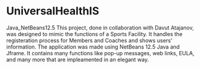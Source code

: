 # UniversalHealthIS
Java_NetBeans12.5
This project, done in collaboration with Davut Atajanov, was designed to mimic the functions of a Sports Facility. It handles the registeration process for Members and Coaches and shows users' information. The application was made using NetBeans 12.5 Java and Jframe. It contains many functions like pop-up messages, web links, EULA, and many more that are impleamented in an elegant way.
